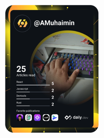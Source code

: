 <a href="https://app.daily.dev/AMuhaimin"><img src="https://github.com/abdulmuhaimin-work/abdulmuhaimin-work/blob/main/devcard.svg" width="300" alt="My Dev Card"/></a>

<!--
**abdulmuhaimin-work/abdulmuhaimin-work** is a ✨ _special_ ✨ repository because its `README.md` (this file) appears on your GitHub profile.

Here are some ideas to get you started:

- 🔭 I’m currently working on ...
- 🌱 I’m currently learning ...
- 👯 I’m looking to collaborate on ...
- 🤔 I’m looking for help with ...
- 💬 Ask me about ...
- 📫 How to reach me: ...
- 😄 Pronouns: ...
- ⚡ Fun fact: ...
-->
